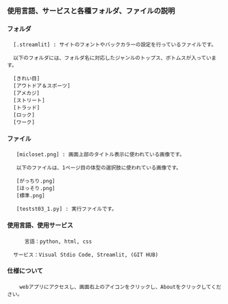 ### 使用言語、サービスと各種フォルダ、ファイルの説明
    
 #### フォルダ
      [.streamlit] : サイトのフォントやバックカラーの設定を行っているファイルです。
      
      以下のフォルダには、フォルダ名に対応したジャンルのトップス、ボトムスが入っています。
      
      [きれい目]
      [アウトドア＆スポーツ]
      [アメカジ]
      [ストリート]
      [トラッド]
      [ロック]
      [ワーク]

#### ファイル
        
       [micloset.png] : 画面上部のタイトル表示に使われている画像です。

       以下のファイルは、1ページ目の体型の選択肢に使われている画像です。
       
       [がっちり.png]
       [ほっそり.png]
       [標準.png]
       
       [testst03_1.py] : 実行ファイルです。
       
#### 使用言語、使用サービス

    　    言語：python, html, css
        
      サービス：Visual Stdio Code, Streamlit, (GIT HUB)
      
#### 仕様について
        
        webアプリにアクセスし、画面右上のアイコンをクリックし、Aboutをクリックしてください。
        
        
 
